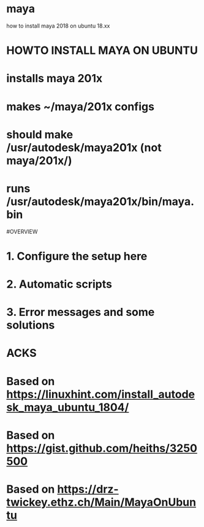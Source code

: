 # maya
how to install maya 2018 on ubuntu 18.xx

# HOWTO INSTALL MAYA ON UBUNTU


# installs maya 201x
# makes ~/maya/201x configs
# should make /usr/autodesk/maya201x (not maya/201x/)
# runs /usr/autodesk/maya201x/bin/maya.bin

#OVERVIEW
# 1. Configure the setup here
# 2. Automatic scripts
# 3. Error messages and some solutions

# ACKS
# Based on https://linuxhint.com/install_autodesk_maya_ubuntu_1804/
# Based on https://gist.github.com/heiths/3250500
# Based on https://drz-twickey.ethz.ch/Main/MayaOnUbuntu


